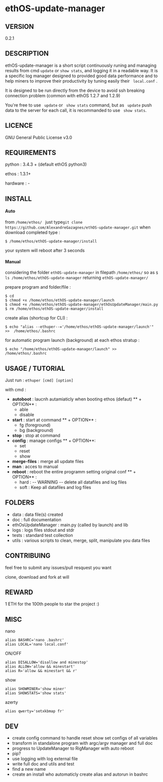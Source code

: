 # ethOS-update-manager
<p>
  
## VERSION
0.2.1 
<p><p>

##  DESCRIPTION

ethOS-update-manager is a short script continuously runing and managing results from cmd ``` update ``` or ``` show stats ```, and logging it in a readable way. It is a specific log manager designed to provided good data performance and to help miners to improve their productivity by tuning easily their ``` local.conf``` .

It is designed to be run directly from the device to avoid ssh breaking connection problem (common with ethOS 1.2.7 and 1.2.9)

You're free to use ``` update```  or ``` show stats```  command, but as ``` update```  push data to the server for each call, it is recommanded to use ``` show stats```.

<p><p>

##  LICENCE

GNU General Public License v3.0
<p><p>

##  REQUIREMENTS

python :   3.4.3 + (default ethOS python3)<p>
ethos :    1.3.1+ <p>
hardware : -
<p><p>

##  INSTALL

#### Auto
from ```/home/ethos/ ``` just type```git clone https://github.com/AlexandreGazagnes/ethOS-update-manager.git```
when download completed type : 
```
$ /home/ethos/ethOS-update-manager/install
```
your system will reboot after 3 seconds

<p><p>

#### Manual

considering the folder ``` ethOS-update-manager ``` in filepath ``` /home/ethos/ ```
so as ``` $ ls /home/ethos/ethOS-update-manager ``` returning ``` ethOS-update-manager/ ``` 

prepare program and folder/file : 
```
$ cd
$ chmod +x /home/ethos/ethOS-update-manager/launch
$ chmod +x /home/ethos/ethOS-update-manager/ethOsUpdateManager/main.py
$ rm /home/ethos/ethOS-update-manager/install
```

create alias (shortcup for CLI) : 
```
$ echo "alias --ethuper--='/home/ethos/ethOS-update-manager/launch'" >>  /home/ethos/.bashrc
```

for automatic program launch (background) at each ethos stratup : 
```
$ echo "/home/ethos/ethOS-update-manager/launch" >> /home/ethos/.bashrc
```

##  USAGE / TUTORIAL


Just run : ```ethuper [cmd] [option]```

with cmd : 
* **autoboot** : laucnh autamiaticly when booting ethos (defaut) ** + OPTION** : 
  * able  
  * disable
* **start** : start at command ** + OPTION** : 
  * fg (foreground)
  * bg (background)
* **stop** : stop at command
* **config** : manage configs ** + OPTION**:  
  * set
  * reset 
  * show 
* **merge-files** : merge all update files 
* **man** : acces to manual
* **reboot** : reboot the entire programm setting original conf ** + OPTION** : 
  * hard : -- WARNING -- delete all datafiles and log files
  * soft : Keep all datafiles and log files 


<p><p>

##  FOLDERS
* data :                data file(s) created
* doc :                 full documentation 
* ethOsUpdateManager :  main.py (called by launch) and lib
* logs :                logs files stdout and stdr
* tests :               standard test collection
* utils :               various scripts to clean, merge, split, manipulate you data files

##  CONTRIBUING
feel free to submit any issues/pull resquest you want <p>
clone, download and fork at will 
<p><p>
  
##  REWARD

1 ETH for the 100th people to star the project :) 
<p><p>
  
##  MISC

nano
```
alias BASHRC='nano .bashrc'
alias LOCAL='nano local.conf'
```

ON/OFF
```
alias DISALLOW='disallow and minestop'
alias ALLOW='allow && minestart'
alias R='allow && minestart && r'
```

show
```
alias SHOWMINER='show miner'
alias SHOWSTATS='show stats'
```

azerty
```
alias qwerty='setxkbmap fr'
```

## DEV
* create config command to handle reset show set configs of all variables
* transform in standalone program with argc/argv manager and full doc
* progress to UpdateManager to RigManager with auto reboot 
* pip?
* use logging with log external file
* write full doc and utils and test
* find a new name 
* create an install who automaticly create alias and autorun in bashrc
